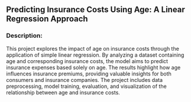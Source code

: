 ## Predicting Insurance Costs Using Age: A Linear Regression Approach

### Description:

This project explores the impact of age on insurance costs through the application of simple linear regression. By analyzing a dataset containing age and corresponding insurance costs, the model aims to predict insurance expenses based solely on age. The results highlight how age influences insurance premiums, providing valuable insights for both consumers and insurance companies. The project includes data preprocessing, model training, evaluation, and visualization of the relationship between age and insurance costs.


